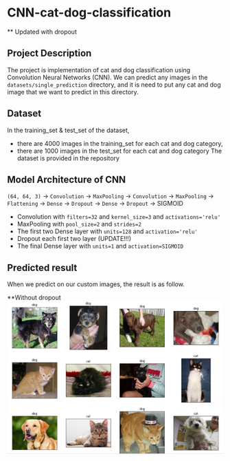 # CNN-cat-dog-classification

** Updated with dropout

## Project Description
The project is implementation of cat and dog classification using Convolution Neural Networks (CNN). We can predict any images in the `datasets/single_prediction` directory, and it is need to put any cat and dog image that we want to predict in this directory.

## Dataset
In the training_set & test_set of the dataset, 
* there are 4000 images in the training_set for each cat and dog category, 
* there are 1000 images in the test_set for each cat and dog category
The dataset is provided in the repository

## Model Architecture of CNN

`(64, 64, 3)` -> `Convolution` ->  `MaxPooling` -> `Convolution` -> `MaxPooling` ->  `Flattening` -> `Dense` -> `Dropout` -> `Dense` -> `Dropout` -> SIGMOID

* Convolution with `filters=32` and `kernel_size=3` and `activations='relu'`
* MaxPooling with `pool_size=2` and `strides=2`
* The first two Dense layer with `units=128` and `activation='relu'`
* Dropout each first two layer (UPDATE!!!)
* The final Dense layer with `units=1` and `activation=SIGMOID `


## Predicted result
When we predict on our custom images, the result is as follow.

**Without dropout
<img src="images/cat-dog-predict-result.png">
